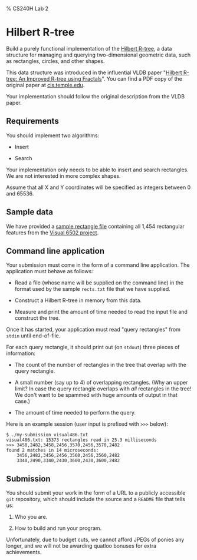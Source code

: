 % CS240H Lab 2

# Hilbert R-tree

Build a purely functional implementation of the
[Hilbert R-tree](http://en.wikipedia.org/wiki/Hilbert_R-tree), a data
structure for managing and querying two-dimensional geometric data,
such as rectangles, circles, and other shapes.

This data structure was introduced in the influential VLDB paper
"[Hilbert R-tree: An Improved R-tree using Fractals](http://scholar.google.com/scholar?q=Hilbert+R-tree+an+improved+r-tree+using+fractals)". You
can find a PDF copy of the original paper at
[cis.temple.edu](http://www.cis.temple.edu/~vasilis/Courses/CIS750/Papers/HilbertRtree-Kamel.pdf).

Your implementation should follow the original description from the
VLDB paper.

## Requirements

You should implement two algorithms:

* Insert

* Search

Your implementation only needs to be able to insert and search
rectangles.  We are not interested in more complex shapes.

Assume that all X and Y coordinates will be specified as integers
between 0 and 65536.


## Sample data

We have provided a [sample rectangle file](rects.txt) containing all
1,454 rectangular features from the
[Visual 6502 project](http://visual6502.org/).


## Command line application

Your submission must come in the form of a command line application.
The application must behave as follows:

* Read a file (whose name will be supplied on the command line) in the
  format used by the sample `rects.txt` file that we have supplied.

* Construct a Hilbert R-tree in memory from this data.

* Measure and print the amount of time needed to read the input file
  and construct the tree.

Once it has started, your application must read "query rectangles"
from `stdin` until end-of-file.

For each query rectangle, it should print out (on `stdout`) three
pieces of information:
  
* The count of the number of rectangles in the tree that overlap with
  the query rectangle.
  
* A small number (say up to 4) of overlapping rectangles.  (Why an
  upper limit? In case the query rectangle overlaps with *all*
  rectangles in the tree!  We don't want to be spammed with huge
  amounts of output in that case.)

* The amount of time needed to perform the query.

Here is an example session (user input is prefixed with `>>>` below):

~~~~
$ ./my-submission visual486.txt
visual486.txt: 15373 rectangles read in 25.3 milliseconds
>>> 3458,2482,3458,2456,3570,2456,3570,2482
found 2 matches in 14 microseconds:
    3456,2482,3456,2456,3560,2456,3560,2482
    3340,2490,3340,2430,3600,2430,3600,2482
~~~~

## Submission

You should submit your work in the form of a URL to a publicly
accessible `git` repository, which should include the source and a
`README` file that tells us:

1. Who you are.

1. How to build and run your program.

Unfortunately, due to budget cuts, we cannot afford JPEGs of ponies
any longer, and we will not be awarding quatloo bonuses for extra
achievements.
